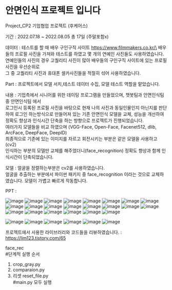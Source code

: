 # 안면인식 프로젝트 입니다
Project_CP2 기업협업 프로젝트 (후케어스)

기간 : 2022.07.18 ~ 2022.08.05 총 17일 (주말포함x)

데이터 : 테스트를 할 때 배우 구인구직 사이트 https://www.filmmakers.co.kr/\
배우들의 프로필 사진을 가져와 테스트를 하였고 몇 개의 연예인 사진들도 사용하였습니다.\
연예인들의 사진의 경우 고퀄리티 사진이 많아 배우들의 구인구직 사이트에 있는 프로필사진을 우선순위로\
그 중 고퀄리티 사진과 휴대폰 셀카사진들을 적절히 섞어 사용하였습니다.

Part : 프로젝트에서 모델 서치,테스트 데이터 수집, 모델 테스트 역할을 맡았습니다.

내용 : 기업측에서 시니어를 위한 데이팅 프로그램을 만들었으며, 챗봇팀과 안면인식팀 중 안면인식팀 에서\
로그인시 등록된 프로필 사진을 바탕으로 현재 나의 사진과 동일인물인지 아닌지를 판단하여 로그인 하는방식으로 만들어져 있는 기존 안면인식 모델을 교체, 성능을 개선하여\
정확도 향상과 인식시간 단축을 하는 방향으로 프로젝트가 진행되었습니다.\
여러가지 모델들을 비교 하였으며 (VGG-Face, Open-Face, Facenet512, dlib, ArcFace, DeepFace, DeepID)\
최종적으로 기존에 있는 이미지를 자르고 회전시키는 부분은 같은 모델을 사용하고(cv2)\
인식하는 부분의 모델만 교체를 해주었더니(face_recognition) 정확도 향상과 함께 인식시간이 단축되었습니다.


모델 : 얼굴을 정렬하는부분은 cv2를 사용하였습니다.\
       얼굴을 추출하는 부분에서 파이썬 패키지 중 face_recognition 이라는 것으로 교체하였습니다. 모델이 가볍고 빠르게 작동합니다.
      

PPT : 

![image](https://user-images.githubusercontent.com/93918673/214771178-761d434c-5eb7-4374-9ae6-6d163231d894.png)
![image](https://user-images.githubusercontent.com/93918673/232786364-8ee7ca6e-7528-4089-85ff-ba48ff8938e7.png)
![image](https://user-images.githubusercontent.com/93918673/232786434-a44a6284-c94c-4054-aacf-c93e8b069e53.png)
![image](https://user-images.githubusercontent.com/93918673/232786464-19da7aa0-a636-4ac7-a5d2-1a39b157c2cc.png)
![image](https://user-images.githubusercontent.com/93918673/232786515-d93013d7-5156-419c-9901-dc8effbd07c1.png)
![image](https://user-images.githubusercontent.com/93918673/232786545-e078f7bc-b207-49b3-ad90-cee4820460b1.png)
![image](https://user-images.githubusercontent.com/93918673/232786570-6d30313d-716c-4562-a819-6f8b88140b61.png)
![image](https://user-images.githubusercontent.com/93918673/232786588-a67862fc-91af-414a-bbb0-0f18c0958136.png)
![image](https://user-images.githubusercontent.com/93918673/232786604-50e8d9b4-0944-4562-870f-7c0f3dbdcb5c.png)
![image](https://user-images.githubusercontent.com/93918673/232786630-c9cee821-4ec2-4124-a1c1-2cdeaa400954.png)
![image](https://user-images.githubusercontent.com/93918673/232786657-eb42dbae-6302-4f67-b86c-3036c037310c.png)
![image](https://user-images.githubusercontent.com/93918673/232786688-b539fb1a-baf0-4752-8db3-d3d5efc7cf1e.png)
![image](https://user-images.githubusercontent.com/93918673/232786721-e7cd51f7-e044-40ff-975a-2717688ffbdf.png)
![image](https://user-images.githubusercontent.com/93918673/232786745-e33623a8-fc1a-479e-a477-729eaf3c2e2c.png)
![image](https://user-images.githubusercontent.com/93918673/232786768-2fada88b-b66a-4d12-8853-996273d27d3d.png)
![image](https://user-images.githubusercontent.com/93918673/232786798-9ab0944b-c7e8-41f1-8b98-18fb4ee6d9a8.png)
![image](https://user-images.githubusercontent.com/93918673/232786845-2af6e653-5d67-4748-bcd1-605887138adf.png)
![image](https://user-images.githubusercontent.com/93918673/232786863-f8e1a893-bb72-41bf-96b5-a69e98d45cd8.png)
![image](https://user-images.githubusercontent.com/93918673/232786879-f5cae888-9003-403a-a0ee-be7e1c7f53c2.png)
![image](https://user-images.githubusercontent.com/93918673/232786899-2086445d-4eef-4038-a72c-5207950b540b.png)
![image](https://user-images.githubusercontent.com/93918673/232786936-37096a90-9186-4225-8016-44bd64d3a49c.png)
![image](https://user-images.githubusercontent.com/93918673/232786961-7adc7515-8f08-4adb-8313-0490a2879597.png)




![image](https://user-images.githubusercontent.com/93918673/214771242-e25dbfac-7027-40c6-89b7-c8dfc4c5d1aa.png)
![image](https://user-images.githubusercontent.com/93918673/214771255-2085fa68-73a6-4fc2-be5a-6f59e9901fa9.png)
![image](https://user-images.githubusercontent.com/93918673/214771266-f96a22c2-fb1c-4f14-b3e1-68464bf4d304.png)
![image](https://user-images.githubusercontent.com/93918673/214771276-99ae2d39-bc9d-4454-8d64-dd769bf01dce.png)
![image](https://user-images.githubusercontent.com/93918673/214771285-6e39c573-bc04-435f-b6b0-e755dfb2a82a.png)
![image](https://user-images.githubusercontent.com/93918673/214771298-c68e3477-fd9e-4d08-b5eb-490ff5059d98.png)


프로젝트에서 사용한 라이브러리와 코드들을 리뷰하였습니다. : https://lim123.tistory.com/65

face_rec\
#단계적 실행 순서
1. crop_gray.py
2. comparaion.py
3. 리셋 reset_file.py\
#main.py 모두 실행

